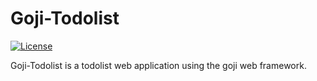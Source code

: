 # Goji-Todolist

[![License][license-image]][license-url]

Goji-Todolist is a todolist web application using the goji web framework.


[license-url]: https://github.com/0xfoo/django-todolist/blob/master/LICENSE
[license-image]: https://img.shields.io/badge/license-MIT-blue.svg?style=flat
